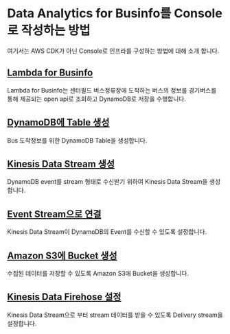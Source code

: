 # Data Analytics for Businfo를 Console로 작성하는 방법

여기서는 AWS CDK가 아닌 Console로 인프라를 구성하는 방법에 대해 소개 합니다.

## [Lambda for Businfo](https://github.com/kyopark2014/data-analytics-for-businfo/blob/main/console/lambda-for-businfo.md)

Lambda for Businfo는 센터필드 버스정류장에 도착하는 버스의 정보를 경기버스를 통해 제공되는 open api로 조회하고 DynamoDB로 저장을 수행합니다. 


## [DynamoDB에 Table 생성](https://github.com/kyopark2014/data-analytics-for-businfo/blob/main/console/dynamodb.md)

Bus 도착정보를 위한 DynamoDB Table을 생성합니다. 


## [Kinesis Data Stream 생성](https://github.com/kyopark2014/data-analytics-for-businfo/blob/main/console/kinesis-data-stream.md)

DynamoDB event를 stream 형태로 수신받기 위하여 Kinesis Data Stream을 생성합니다. 

## [Event Stream으로 연결](https://github.com/kyopark2014/data-analytics-for-businfo/blob/main/console/kinesis-event-source.md)

Kinesis Data Stream이 DynamoDB의 Event를 수신할 수 있도록 설정합니다. 

## [Amazon S3에 Bucket 생성](https://github.com/kyopark2014/data-analytics-for-businfo/blob/main/console/s3-bucket.md)

수집된 데이터를 저장할 수 있도록 Amazon S3에 Bucket을 생성합니다.

## [Kinesis Data Firehose 설정](https://github.com/kyopark2014/data-analytics-for-businfo/blob/main/console/kinesis-data-firehose.md)

Kinesis Data Stream으로 부터 stream 데이터를 받을 수 있도록 Delivery stream을 설정합니다. 



